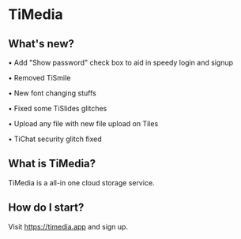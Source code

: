# TiMedia

## What's new?

• Add "Show password" check box to aid in speedy login and signup

• Removed TiSmile

• New font changing stuffs

• Fixed some TiSlides glitches

• Upload any file with new file upload on Tiles

• TiChat security glitch fixed

## What is TiMedia?
TiMedia is a all-in one cloud storage service.

## How do I start?
Visit https://timedia.app and sign up.
